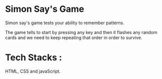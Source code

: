 # Simon Say's Game

Simon say's game tests your ability to remember patterns.

The game tells to start by pressing any key and then it flashes any random cards and we need to keep repeating that
order in order to survive.

# Tech Stacks : 
HTML, CSS and javaScript.

